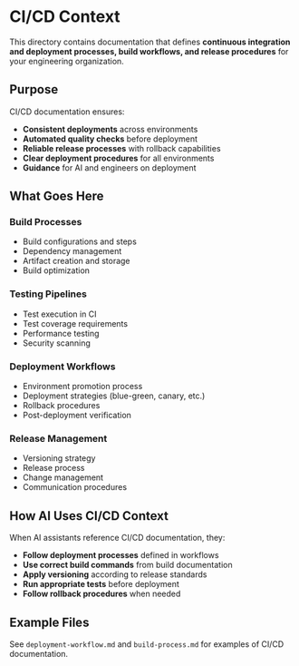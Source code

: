 # CI/CD Context

This directory contains documentation that defines **continuous integration and deployment processes, build workflows, and release procedures** for your engineering organization.

## Purpose

CI/CD documentation ensures:

- **Consistent deployments** across environments
- **Automated quality checks** before deployment
- **Reliable release processes** with rollback capabilities
- **Clear deployment procedures** for all environments
- **Guidance** for AI and engineers on deployment

## What Goes Here

### Build Processes
- Build configurations and steps
- Dependency management
- Artifact creation and storage
- Build optimization

### Testing Pipelines
- Test execution in CI
- Test coverage requirements
- Performance testing
- Security scanning

### Deployment Workflows
- Environment promotion process
- Deployment strategies (blue-green, canary, etc.)
- Rollback procedures
- Post-deployment verification

### Release Management
- Versioning strategy
- Release process
- Change management
- Communication procedures

## How AI Uses CI/CD Context

When AI assistants reference CI/CD documentation, they:

- **Follow deployment processes** defined in workflows
- **Use correct build commands** from build documentation
- **Apply versioning** according to release standards
- **Run appropriate tests** before deployment
- **Follow rollback procedures** when needed

## Example Files

See `deployment-workflow.md` and `build-process.md` for examples of CI/CD documentation.

